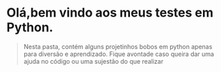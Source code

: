 # Olá,bem vindo aos meus testes em Python.
> Nesta pasta, contém alguns projetinhos bobos em python apenas para diversão e aprendizado.
>Fique avontade caso queira dar uma ajuda no código ou uma sujestão do que realizar